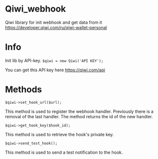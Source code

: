 # Qiwi_webhook
Qiwi library for init webhook and get data from it
https://developer.qiwi.com/ru/qiwi-wallet-personal

# Info 
Init lib by API-key.
```$qiwi = new Qiwi('API KEY');```
 
You can get this API key here https://qiwi.com/api

# Methods
```$qiwi->set_hook_url($url);```

This method is used to register the webhook handler. Previously there is a removal of the last handler. The method returns the id of the new handler.

```$qiwi->get_hook_key($hook_id);```

This method is used to retrieve the hook's private key.

```$qiwi->send_test_hook();```

This method is used to send a test notification to the hook.

